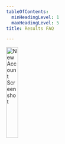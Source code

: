 ```yaml
---
tableOfContents:
  minHeadingLevel: 1
  maxHeadingLevel: 5
title: Results FAQ

---
```



<img src="/comingSoon.png" alt="New Account Screenshot" style="width:25%;">